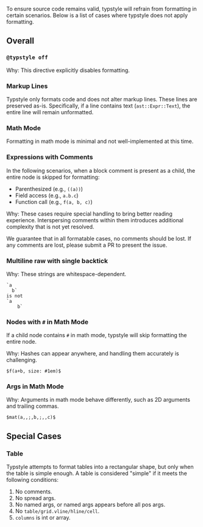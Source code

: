 To ensure source code remains valid, typstyle will refrain from formatting in certain scenarios. Below is a list of cases where typstyle does not apply formatting.

## Overall

### `@typstyle off`

Why: This directive explicitly disables formatting.

### Markup Lines

Typstyle only formats code and does not alter markup lines. These lines are preserved as-is. Specifically, if a line contains text (`ast::Expr::Text`), the entire line will remain unformatted.

### Math Mode

Formatting in math mode is minimal and not well-implemented at this time.

### Expressions with Comments

In the following scenarios, when a block comment is present as a child, the entire node is skipped for formatting:

- Parenthesized (e.g., `((a))`)
- Field access (e.g., `a.b.c`)
- Function call (e.g., `f(a, b, c)`)

Why: These cases require special handling to bring better reading experience. Interspersing comments within them introduces additional complexity that is not yet resolved.

We guarantee that in all formatable cases, no comments should be lost.
If any comments are lost, please submit a PR to present the issue.

### Multiline raw with single backtick

Why: These strings are whitespace-dependent.

```typst
`a
  b`
is not
`a
    b`
```

### Nodes with `#` in Math Mode

If a child node contains `#` in math mode, typstyle will skip formatting the entire node.

Why: Hashes can appear anywhere, and handling them accurately is challenging.

```typst
$f(a+b, size: #1em)$
```

### Args in Math Mode

Why: Arguments in math mode behave differently, such as 2D arguments and trailing commas.

```typst
$mat(a,,;,b,;,,c)$
```

## Special Cases

### Table

Typstyle attempts to format tables into a rectangular shape, but only when the table is simple enough. A table is considered "simple" if it meets the following conditions:

1. No comments.
2. No spread args.
3. No named args, or named args appears before all pos args.
4. No `table/grid.vline/hline/cell`.
5. `columns` is int or array.

